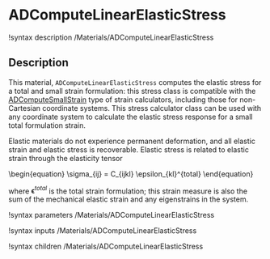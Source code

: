 # ADComputeLinearElasticStress

!syntax description /Materials/ADComputeLinearElasticStress

## Description

This material, `ADComputeLinearElasticStress` computes the elastic stress for a
total and small strain formulation: this stress class is compatible with the
[ADComputeSmallStrain](/ADComputeSmallStrain.md) type of strain calculators,
including those for non-Cartesian coordinate systems. This stress calculator
class can be used with any coordinate system to calculate the elastic stress
response for a small total formulation strain.

Elastic materials do not experience permanent deformation, and all elastic
strain and elastic stress is recoverable. Elastic stress is related to elastic
strain through the elasticity tensor

\begin{equation}
\sigma_{ij} = C_{ijkl} \epsilon_{kl}^{total}
\end{equation}

where $\boldsymbol{\epsilon}^{total}$ is the total strain formulation; this
strain measure is also the sum of the mechanical elastic strain and any
eigenstrains in the system.

!syntax parameters /Materials/ADComputeLinearElasticStress

!syntax inputs /Materials/ADComputeLinearElasticStress

!syntax children /Materials/ADComputeLinearElasticStress
